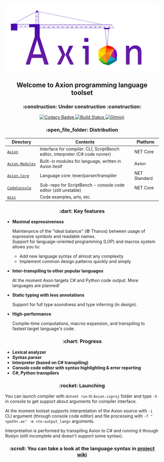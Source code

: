 <p align="center">
  <img src="misc/logo/Axion-mini.png" />
</p>

<h2 align="center">Welcome to Axion programming language toolset</h2>
<h3 align="center">:construction: Under construction :construction:</h3>

<p align="center">
  <a href="https://app.codacy.com/manual/f1uctus/Axion?utm_source=github.com&utm_medium=referral&utm_content=F1uctus/Axion&utm_campaign=Badge_Grade_Dashboard">
    <img src="https://api.codacy.com/project/badge/Grade/5c60bd255f884ed88bb9248155f8abac"
       alt="Codacy Badge">
  </a>
  <a href="https://ci.appveyor.com/project/F1uctus/axion">
    <img src="https://ci.appveyor.com/api/projects/status/ij2j74injuejodf2?svg=true"
       alt="Build Status">
  </a>
  <a href="https://gitmoji.carloscuesta.me">
    <img src="https://img.shields.io/badge/gitmoji-%20😜%20😍-FFDD67.svg?style=flat-square"
       alt="Gitmoji">
  </a>
</p>

<h3 align="center">:open_file_folder: Distribution</h3>

| Directory                                               | Contents                                                                      | Platform         |
|---------------------------------------------------------|-------------------------------------------------------------------------------|------------------|
| [`Axion`](Axion)                                        | Interface for compiler: CLI, ScriptBench editor, interpreter (C# code runner) | NET Core         |
| [`Axion.Modules`](Modules)                              | Built-in modules for language, written in Axion iteslf                        | Axion            |
| [`Axion.Core`](Axion.Core)                              | Language core: lexer/parser/transpiler                                        | NET Standard     |
| [`CodeConsole`](https://github.com/F1uctus/CodeConsole) | Sub-repo for ScriptBench - console code editor (still unstable)               | NET Core         |
| [`misc`](misc)                                          | Code examples, arts, etc.                                                     |                  |

<h3 align="center">:dart: Key features</h3>

- **Maximal expressiveness**

  Maintenance of the "ideal balance" (© Thanos) between usage of expressive symbols and readable names.
  <br>
  Support for language-oriented programming (LOP) and macros system allows you to:

  - Add new language syntax of almost any complexity
  - Implement common design patterns quickly and simply

- **Inter-transpiling to other popular languages**

  At the moment Axon targets C# and Python code output. More languages are planned!
  
- **Static typing with less annotations**

  Support for full type soundness and type inferring (in design).
  
- **High-performance**

  Compile-time computations, macros expansion, and transpiling to fastest target language's code.

<h3 align="center">:chart: Progress</h3>

- **Lexical analyzer**
- **Syntax parser**
- **Interpreter (based on C# transpiling)**
- **Console code editor with syntax highlighting & error reporting**
- **C#, Python transpilers**

<h3 align="center">:rocket: Launching</h3>

You can launch compiler with `dotnet run` in `Axion.csproj` folder
and type `-h` in console to get support about arguments for compiler interface.

At the moment toolset supports interpretation of the Axion source
with `-i` CLI argument (through console code editor) and
file processing with `-f "<path>.ax" -m <to-output_lang>` arguments.

Interpretation is performed by transpiling Axion to C# and running
it through Roslyn (still incomplete and doesn't support some syntax).

<h3 align="center">:scroll: You can take a look at the language syntax in <a href="https://github.com/F1uctus/Axion/wiki">project wiki</a></h3>
